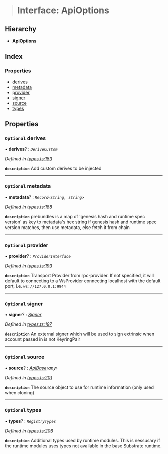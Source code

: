 > # Interface: ApiOptions

## Hierarchy

* **ApiOptions**

## Index

### Properties

* [derives](_types_.apioptions.md#optional-derives)
* [metadata](_types_.apioptions.md#optional-metadata)
* [provider](_types_.apioptions.md#optional-provider)
* [signer](_types_.apioptions.md#optional-signer)
* [source](_types_.apioptions.md#optional-source)
* [types](_types_.apioptions.md#optional-types)

## Properties

### `Optional` derives

• **derives**? : *`DeriveCustom`*

*Defined in [types.ts:183](https://github.com/polkadot-js/api/blob/0323b27/packages/api/src/types.ts#L183)*

**`description`** Add custom derives to be injected

___

### `Optional` metadata

• **metadata**? : *`Record<string, string>`*

*Defined in [types.ts:188](https://github.com/polkadot-js/api/blob/0323b27/packages/api/src/types.ts#L188)*

**`description`** prebundles is a map of 'genesis hash and runtime spec version' as key to metadata's hex string
if genesis hash and runtime spec version matches, then use metadata, else fetch it from chain

___

### `Optional` provider

• **provider**? : *`ProviderInterface`*

*Defined in [types.ts:193](https://github.com/polkadot-js/api/blob/0323b27/packages/api/src/types.ts#L193)*

**`description`** Transport Provider from rpc-provider. If not specified, it will default to
connecting to a WsProvider connecting localhost with the default port, i.e. `ws://127.0.0.1:9944`

___

### `Optional` signer

• **signer**? : *[Signer](_types_.signer.md)*

*Defined in [types.ts:197](https://github.com/polkadot-js/api/blob/0323b27/packages/api/src/types.ts#L197)*

**`description`** An external signer which will be used to sign extrinsic when account passed in is not KeyringPair

___

### `Optional` source

• **source**? : *[ApiBase](../classes/_base_.apibase.md)‹*any*›*

*Defined in [types.ts:201](https://github.com/polkadot-js/api/blob/0323b27/packages/api/src/types.ts#L201)*

**`description`** The source object to use for runtime information (only used when cloning)

___

### `Optional` types

• **types**? : *`RegistryTypes`*

*Defined in [types.ts:206](https://github.com/polkadot-js/api/blob/0323b27/packages/api/src/types.ts#L206)*

**`description`** Additional types used by runtime modules. This is nessusary if the runtime modules
uses types not available in the base Substrate runtime.